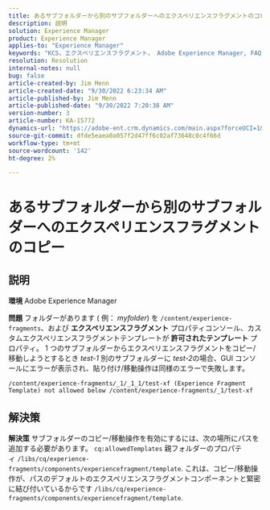 ```yaml
---
title: あるサブフォルダーから別のサブフォルダーへのエクスペリエンスフラグメントのコピー
description: 説明
solution: Experience Manager
product: Experience Manager
applies-to: "Experience Manager"
keywords: "KCS，エクスペリエンスフラグメント， Adobe Experience Manager, FAQ，コピー，サブフォルダー"
resolution: Resolution
internal-notes: null
bug: false
article-created-by: Jim Menn
article-created-date: "9/30/2022 6:23:34 AM"
article-published-by: Jim Menn
article-published-date: "9/30/2022 7:20:38 AM"
version-number: 3
article-number: KA-15772
dynamics-url: "https://adobe-ent.crm.dynamics.com/main.aspx?forceUCI=1&pagetype=entityrecord&etn=knowledgearticle&id=11662266-8840-ed11-9db1-0022480866ad"
source-git-commit: dfde5eaea0a057f2d47ff6c02af73648c0c4f66d
workflow-type: tm+mt
source-wordcount: '142'
ht-degree: 2%

---
```


# あるサブフォルダーから別のサブフォルダーへのエクスペリエンスフラグメントのコピー

## 説明


<b>環境</b>
Adobe Experience Manager

<b>問題</b>
フォルダーがあります ( 例： *myfolder*) を `/content/experience-fragments`、および <b>エクスペリエンスフラグメント</b> プロパティコンソール、カスタムエクスペリエンスフラグメントテンプレートが <b>許可されたテンプレート</b> プロパティ。
1 つのサブフォルダーからエクスペリエンスフラグメントをコピー/移動しようとするとき *test-1* 別のサブフォルダーに *test-2*&#x200B;の場合、GUI コンソールにエラーが表示され、貼り付け/移動操作は同様のエラーで失敗します。


```
/content/experience-fragments/_1/_1_1/test-xf (Experience Fragment Template) not allowed below /content/experience-fragments/_1/test-xf
```



## 解決策


<b>解決策</b>
サブフォルダーのコピー/移動操作を有効にするには、次の場所にパスを追加する必要があります。 `cq:allowedTemplates` 親フォルダーのプロパティ `/libs/cq/experience-fragments/components/experiencefragment/template`.
これは、コピー/移動操作が、パスのデフォルトのエクスペリエンスフラグメントコンポーネントと緊密に結び付いているからです `/libs/cq/experience-fragments/components/experiencefragment/template`.


